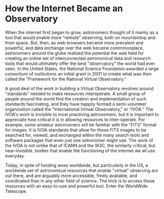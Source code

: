 # How the Internet Became an Observatory

When the internet first began to grow, astronomers thought of it mainly as a tool that would enable more "remote" observing, both on mountaintop and from space.  But, then, as web browsers became more prevalent and powerful, and data exchange over the web became commmonplace, astronomers around the globe realized the potential the web held for creating an online set of interconnected astronomical data and research tools that would ultimately offer the best "observatory" the world had ever seen. In the United States, the National Science Foundation awarded a large consortium of institutions an initial grant in 2001 to create what was then called the "Framework for the National Virtual Observatory."

A good deal of the work in building a Virtual Observatory revolves around "standards" needed to make resources interoperate.  A small group of people around the world find the creation and implementation of such standards fascinating, and they have happily formed a semi-volunteer organization called the "International Virtual Observatory," or "IVOA."  The IVOA's work is invisible to most practicing astronomers, but it is important to appreciate how critical it is in allowing resources to inter-operate.  For example, some amateur astronomers will be familiar with the "FITS" format for images.  It is IVOA standards that allow for those FITS images to be searched for, viewed, and exchanged within the many search tools and software packages that even just one astronomer might use.  The work of the IVOA is not unlike that of ICANN and the W3C, the similarly critical, but near-invisible, bodies that enable the functioning of the internet we all use everyday.

Today, in spite of funding woes worldwide, but particularly in the US, a worldwide set of astronomical resources that enable "virtual" observing are out there, and are arguably more accessible, freely available, and coordinated than in any other field of science.    The trick is to access these resources with an easy-to-use and powerful tool.  Enter the WorldWide Telescope. 